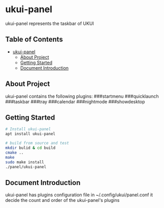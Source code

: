 # ukui-panel
ukui-panel represents the taskbar of UKUI

## Table of Contents

   * [ukui-panel](#About-Project)
      * [About Project](#About-Project)
      * [Getting Started](#Getting-Started)
      * [Document Introduction](#Document-Introduction)


## About Project

ukui-panel contains the following plugins:
###startmenu
###quicklaunch
###taskbar
###tray
###calendar
###nightmode
###showdesktop

## Getting Started

```bash
# Install ukui-panel
apt install ukui-panel

# build from source and test
mkdir bulid & cd build
cmake ..
make 
sudo make install
./panel/ukui-panel
```

## Document Introduction

ukui-panel has plugins configuration file in ~/.config/ukui/panel.conf 
it decide the count and order of the ukui-panel's plugins

